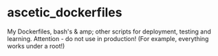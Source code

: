 # ascetic_dockerfiles
My Dockerfiles, bash's & amp; other scripts for deployment, testing and learning.
Attention - do not use in production! (For example, everything works under a root!)
